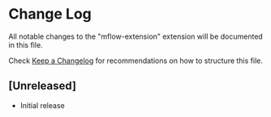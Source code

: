 # Change Log

All notable changes to the "mflow-extension" extension will be documented in this file.

Check [Keep a Changelog](http://keepachangelog.com/) for recommendations on how to structure this file.

## [Unreleased]

- Initial release